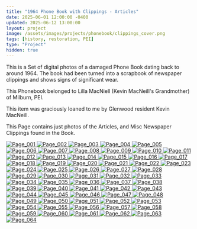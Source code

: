 ```yaml
---
title: "1964 Phone Book with Clippings - Articles"
date: 2025-06-01 12:00:00 -0400
updated: 2025-06-12 13:00:00
layout: project
image: /assets/images/projects/phonebook/clippings_cover.png
tags: [history, restoration, PEI]
type: "Project"
hidden: true
---
```


This is a Set of digital photos of a damaged Phone Book dating back to around 1964. 
The book had been turned into a scrapbook of newspaper clippings and shows signs of significant wear. 

This Phonebook belonged to Lilla MacNiell (Kevin MacNeill's Grandmother) of Milburn, PEI.

This item was graciously loaned to me by Glenwood resident Kevin MacNeill.

This Page contains just photos of the Articles, and Misc Newspaper Clippings found in the Book.


<div class="gallery">
  <a href="{ '/assets/images/projects/phonebook/articles/Photo001.jpg' | relative_url }">
    <img src="{ '/assets/images/projects/phonebook/articles/thumbnails/Photo001.png' | relative_url }" alt="Page_001">
  </a>
  <a href="{ '/assets/images/projects/phonebook/articles/Photo002.jpg' | relative_url }">
    <img src="{ '/assets/images/projects/phonebook/articles/thumbnails/Photo002.png' | relative_url }" alt="Page_002">
  </a>
  <a href="{ '/assets/images/projects/phonebook/articles/Photo003.jpg' | relative_url }">
    <img src="{ '/assets/images/projects/phonebook/articles/thumbnails/Photo003.png' | relative_url }" alt="Page_003">
  </a>
  <a href="{ '/assets/images/projects/phonebook/articles/Photo004.jpg' | relative_url }">
    <img src="{ '/assets/images/projects/phonebook/articles/thumbnails/Photo004.png' | relative_url }" alt="Page_004">
  </a>
  <a href="{ '/assets/images/projects/phonebook/articles/Photo005.jpg' | relative_url }">
    <img src="{ '/assets/images/projects/phonebook/articles/thumbnails/Photo005.png' | relative_url }" alt="Page_005">
  </a>
  <a href="{ '/assets/images/projects/phonebook/articles/Photo006.jpg' | relative_url }">
    <img src="{ '/assets/images/projects/phonebook/articles/thumbnails/Photo006.png' | relative_url }" alt="Page_006">
  </a>
  <a href="{ '/assets/images/projects/phonebook/articles/Photo007.jpg' | relative_url }">
    <img src="{ '/assets/images/projects/phonebook/articles/thumbnails/Photo007.png' | relative_url }" alt="Page_007">
  </a>
  <a href="{ '/assets/images/projects/phonebook/articles/Photo008.jpg' | relative_url }">
    <img src="{ '/assets/images/projects/phonebook/articles/thumbnails/Photo008.png' | relative_url }" alt="Page_008">
  </a>
  <a href="{ '/assets/images/projects/phonebook/articles/Photo009.jpg' | relative_url }">
    <img src="{ '/assets/images/projects/phonebook/articles/thumbnails/Photo009.png' | relative_url }" alt="Page_009">
  </a>
  <a href="{ '/assets/images/projects/phonebook/articles/Photo010.jpg' | relative_url }">
    <img src="{ '/assets/images/projects/phonebook/articles/thumbnails/Photo010.png' | relative_url }" alt="Page_010">
  </a>
  <a href="{ '/assets/images/projects/phonebook/articles/Photo011.jpg' | relative_url }">
    <img src="{ '/assets/images/projects/phonebook/articles/thumbnails/Photo011.png' | relative_url }" alt="Page_011">
  </a>
  <a href="{ '/assets/images/projects/phonebook/articles/Photo012.jpg' | relative_url }">
    <img src="{ '/assets/images/projects/phonebook/articles/thumbnails/Photo012.png' | relative_url }" alt="Page_012">
  </a>
  <a href="{ '/assets/images/projects/phonebook/articles/Photo013.jpg' | relative_url }">
    <img src="{ '/assets/images/projects/phonebook/articles/thumbnails/Photo013.png' | relative_url }" alt="Page_013">
  </a>
  <a href="{ '/assets/images/projects/phonebook/articles/Photo014.jpg' | relative_url }">
    <img src="{ '/assets/images/projects/phonebook/articles/thumbnails/Photo014.png' | relative_url }" alt="Page_014">
  </a>
  <a href="{ '/assets/images/projects/phonebook/articles/Photo015.jpg' | relative_url }">
    <img src="{ '/assets/images/projects/phonebook/articles/thumbnails/Photo015.png' | relative_url }" alt="Page_015">
  </a>
  <a href="{ '/assets/images/projects/phonebook/articles/Photo016.jpg' | relative_url }">
    <img src="{ '/assets/images/projects/phonebook/articles/thumbnails/Photo016.png' | relative_url }" alt="Page_016">
  </a>
  <a href="{ '/assets/images/projects/phonebook/articles/Photo017.jpg' | relative_url }">
    <img src="{ '/assets/images/projects/phonebook/articles/thumbnails/Photo017.png' | relative_url }" alt="Page_017">
  </a>
  <a href="{ '/assets/images/projects/phonebook/articles/Photo018.jpg' | relative_url }">
    <img src="{ '/assets/images/projects/phonebook/articles/thumbnails/Photo018.png' | relative_url }" alt="Page_018">
  </a>
  <a href="{ '/assets/images/projects/phonebook/articles/Photo019.jpg' | relative_url }">
    <img src="{ '/assets/images/projects/phonebook/articles/thumbnails/Photo019.png' | relative_url }" alt="Page_019">
  </a>
  <a href="{ '/assets/images/projects/phonebook/articles/Photo020.jpg' | relative_url }">
    <img src="{ '/assets/images/projects/phonebook/articles/thumbnails/Photo020.png' | relative_url }" alt="Page_020">
  </a>
  <a href="{ '/assets/images/projects/phonebook/articles/Photo021.jpg' | relative_url }">
    <img src="{ '/assets/images/projects/phonebook/articles/thumbnails/Photo021.png' | relative_url }" alt="Page_021">
  </a>
  <a href="{ '/assets/images/projects/phonebook/articles/Photo022.jpg' | relative_url }">
    <img src="{ '/assets/images/projects/phonebook/articles/thumbnails/Photo022.png' | relative_url }" alt="Page_022">
  </a>
  <a href="{ '/assets/images/projects/phonebook/articles/Photo023.jpg' | relative_url }">
    <img src="{ '/assets/images/projects/phonebook/articles/thumbnails/Photo023.png' | relative_url }" alt="Page_023">
  </a>
  <a href="{ '/assets/images/projects/phonebook/articles/Photo024.jpg' | relative_url }">
    <img src="{ '/assets/images/projects/phonebook/articles/thumbnails/Photo024.png' | relative_url }" alt="Page_024">
  </a>
  <a href="{ '/assets/images/projects/phonebook/articles/Photo025.jpg' | relative_url }">
    <img src="{ '/assets/images/projects/phonebook/articles/thumbnails/Photo025.png' | relative_url }" alt="Page_025">
  </a>
  <a href="{ '/assets/images/projects/phonebook/articles/Photo026.jpg' | relative_url }">
    <img src="{ '/assets/images/projects/phonebook/articles/thumbnails/Photo026.png' | relative_url }" alt="Page_026">
  </a>
  <a href="{ '/assets/images/projects/phonebook/articles/Photo027.jpg' | relative_url }">
    <img src="{ '/assets/images/projects/phonebook/articles/thumbnails/Photo027.png' | relative_url }" alt="Page_027">
  </a>
  <a href="{ '/assets/images/projects/phonebook/articles/Photo028.jpg' | relative_url }">
    <img src="{ '/assets/images/projects/phonebook/articles/thumbnails/Photo028.png' | relative_url }" alt="Page_028">
  </a>
  <a href="{ '/assets/images/projects/phonebook/articles/Photo029.jpg' | relative_url }">
    <img src="{ '/assets/images/projects/phonebook/articles/thumbnails/Photo029.png' | relative_url }" alt="Page_029">
  </a>
  <a href="{ '/assets/images/projects/phonebook/articles/Photo030.jpg' | relative_url }">
    <img src="{ '/assets/images/projects/phonebook/articles/thumbnails/Photo030.png' | relative_url }" alt="Page_030">
  </a>
  <a href="{ '/assets/images/projects/phonebook/articles/Photo031.jpg' | relative_url }">
    <img src="{ '/assets/images/projects/phonebook/articles/thumbnails/Photo031.png' | relative_url }" alt="Page_031">
  </a>
  <a href="{ '/assets/images/projects/phonebook/articles/Photo032.jpg' | relative_url }">
    <img src="{ '/assets/images/projects/phonebook/articles/thumbnails/Photo032.png' | relative_url }" alt="Page_032">
  </a>
  <a href="{ '/assets/images/projects/phonebook/articles/Photo033.jpg' | relative_url }">
    <img src="{ '/assets/images/projects/phonebook/articles/thumbnails/Photo033.png' | relative_url }" alt="Page_033">
  </a>
  <a href="{ '/assets/images/projects/phonebook/articles/Photo034.jpg' | relative_url }">
    <img src="{ '/assets/images/projects/phonebook/articles/thumbnails/Photo034.png' | relative_url }" alt="Page_034">
  </a>
  <a href="{ '/assets/images/projects/phonebook/articles/Photo035.jpg' | relative_url }">
    <img src="{ '/assets/images/projects/phonebook/articles/thumbnails/Photo035.png' | relative_url }" alt="Page_035">
  </a>
  <a href="{ '/assets/images/projects/phonebook/articles/Photo036.jpg' | relative_url }">
    <img src="{ '/assets/images/projects/phonebook/articles/thumbnails/Photo036.png' | relative_url }" alt="Page_036">
  </a>
  <a href="{ '/assets/images/projects/phonebook/articles/Photo037.jpg' | relative_url }">
    <img src="{ '/assets/images/projects/phonebook/articles/thumbnails/Photo037.png' | relative_url }" alt="Page_037">
  </a>
  <a href="{ '/assets/images/projects/phonebook/articles/Photo038.jpg' | relative_url }">
    <img src="{ '/assets/images/projects/phonebook/articles/thumbnails/Photo038.png' | relative_url }" alt="Page_038">
  </a>
  <a href="{ '/assets/images/projects/phonebook/articles/Photo039.jpg' | relative_url }">
    <img src="{ '/assets/images/projects/phonebook/articles/thumbnails/Photo039.png' | relative_url }" alt="Page_039">
  </a>
  <a href="{ '/assets/images/projects/phonebook/articles/Photo040.jpg' | relative_url }">
    <img src="{ '/assets/images/projects/phonebook/articles/thumbnails/Photo040.png' | relative_url }" alt="Page_040">
  </a>
  <a href="{ '/assets/images/projects/phonebook/articles/Photo041.jpg' | relative_url }">
    <img src="{ '/assets/images/projects/phonebook/articles/thumbnails/Photo041.png' | relative_url }" alt="Page_041">
  </a>
  <a href="{ '/assets/images/projects/phonebook/articles/Photo042.jpg' | relative_url }">
    <img src="{ '/assets/images/projects/phonebook/articles/thumbnails/Photo042.png' | relative_url }" alt="Page_042">
  </a>
  <a href="{ '/assets/images/projects/phonebook/articles/Photo043.jpg' | relative_url }">
    <img src="{ '/assets/images/projects/phonebook/articles/thumbnails/Photo043.png' | relative_url }" alt="Page_043">
  </a>
  <a href="{ '/assets/images/projects/phonebook/articles/Photo044.jpg' | relative_url }">
    <img src="{ '/assets/images/projects/phonebook/articles/thumbnails/Photo044.png' | relative_url }" alt="Page_044">
  </a>
  <a href="{ '/assets/images/projects/phonebook/articles/Photo045.jpg' | relative_url }">
    <img src="{ '/assets/images/projects/phonebook/articles/thumbnails/Photo045.png' | relative_url }" alt="Page_045">
  </a>
  <a href="{ '/assets/images/projects/phonebook/articles/Photo046.jpg' | relative_url }">
    <img src="{ '/assets/images/projects/phonebook/articles/thumbnails/Photo046.png' | relative_url }" alt="Page_046">
  </a>
  <a href="{ '/assets/images/projects/phonebook/articles/Photo047.jpg' | relative_url }">
    <img src="{ '/assets/images/projects/phonebook/articles/thumbnails/Photo047.png' | relative_url }" alt="Page_047">
  </a>
  <a href="{ '/assets/images/projects/phonebook/articles/Photo048.jpg' | relative_url }">
    <img src="{ '/assets/images/projects/phonebook/articles/thumbnails/Photo048.png' | relative_url }" alt="Page_048">
  </a>
  <a href="{ '/assets/images/projects/phonebook/articles/Photo049.jpg' | relative_url }">
    <img src="{ '/assets/images/projects/phonebook/articles/thumbnails/Photo049.png' | relative_url }" alt="Page_049">
  </a>
  <a href="{ '/assets/images/projects/phonebook/articles/Photo050.jpg' | relative_url }">
    <img src="{ '/assets/images/projects/phonebook/articles/thumbnails/Photo050.png' | relative_url }" alt="Page_050">
  </a>
  <a href="{ '/assets/images/projects/phonebook/articles/Photo051.jpg' | relative_url }">
    <img src="{ '/assets/images/projects/phonebook/articles/thumbnails/Photo051.png' | relative_url }" alt="Page_051">
  </a>
  <a href="{ '/assets/images/projects/phonebook/articles/Photo052.jpg' | relative_url }">
    <img src="{ '/assets/images/projects/phonebook/articles/thumbnails/Photo052.png' | relative_url }" alt="Page_052">
  </a>
  <a href="{ '/assets/images/projects/phonebook/articles/Photo053.jpg' | relative_url }">
    <img src="{ '/assets/images/projects/phonebook/articles/thumbnails/Photo053.png' | relative_url }" alt="Page_053">
  </a>
  <a href="{ '/assets/images/projects/phonebook/articles/Photo054.jpg' | relative_url }">
    <img src="{ '/assets/images/projects/phonebook/articles/thumbnails/Photo054.png' | relative_url }" alt="Page_054">
  </a>
  <a href="{ '/assets/images/projects/phonebook/articles/Photo055.jpg' | relative_url }">
    <img src="{ '/assets/images/projects/phonebook/articles/thumbnails/Photo055.png' | relative_url }" alt="Page_055">
  </a>
  <a href="{ '/assets/images/projects/phonebook/articles/Photo056.jpg' | relative_url }">
    <img src="{ '/assets/images/projects/phonebook/articles/thumbnails/Photo056.png' | relative_url }" alt="Page_056">
  </a>
  <a href="{ '/assets/images/projects/phonebook/articles/Photo057.jpg' | relative_url }">
    <img src="{ '/assets/images/projects/phonebook/articles/thumbnails/Photo057.png' | relative_url }" alt="Page_057">
  </a>
  <a href="{ '/assets/images/projects/phonebook/articles/Photo058.jpg' | relative_url }">
    <img src="{ '/assets/images/projects/phonebook/articles/thumbnails/Photo058.png' | relative_url }" alt="Page_058">
  </a>
  <a href="{ '/assets/images/projects/phonebook/articles/Photo059.jpg' | relative_url }">
    <img src="{ '/assets/images/projects/phonebook/articles/thumbnails/Photo059.png' | relative_url }" alt="Page_059">
  </a>
  <a href="{ '/assets/images/projects/phonebook/articles/Photo060.jpg' | relative_url }">
    <img src="{ '/assets/images/projects/phonebook/articles/thumbnails/Photo060.png' | relative_url }" alt="Page_060">
  </a>
  <a href="{ '/assets/images/projects/phonebook/articles/Photo061.jpg' | relative_url }">
    <img src="{ '/assets/images/projects/phonebook/articles/thumbnails/Photo061.png' | relative_url }" alt="Page_061">
  </a>
  <a href="{ '/assets/images/projects/phonebook/articles/Photo062.jpg' | relative_url }">
    <img src="{ '/assets/images/projects/phonebook/articles/thumbnails/Photo062.png' | relative_url }" alt="Page_062">
  </a>
  <a href="{ '/assets/images/projects/phonebook/articles/Photo063.jpg' | relative_url }">
    <img src="{ '/assets/images/projects/phonebook/articles/thumbnails/Photo063.png' | relative_url }" alt="Page_063">
  </a>
  <a href="{ '/assets/images/projects/phonebook/articles/Photo064.jpg' | relative_url }">
    <img src="{ '/assets/images/projects/phonebook/articles/thumbnails/Photo064.png' | relative_url }" alt="Page_064">
  </a>
</div>